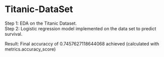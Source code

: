 # Titanic-DataSet
Step 1: EDA on the Titanic Dataset.   
Step 2: Logistic regression model implemented on the data set to predict survival.

Result: Final accuraccy of 0.7457627118644068 achieved (calculated with metrics.accuracy_score)

